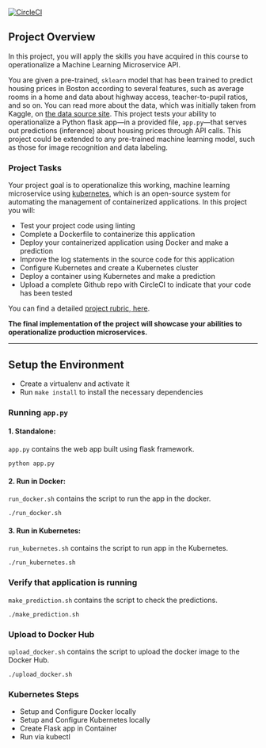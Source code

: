 [![CircleCI](https://circleci.com/gh/brsalinasc/udacityprojectc5.svg?style=svg)](https://circleci.com/gh/brsalinasc/udacityprojectc5)

## Project Overview

In this project, you will apply the skills you have acquired in this course to operationalize a Machine Learning Microservice API. 

You are given a pre-trained, `sklearn` model that has been trained to predict housing prices in Boston according to several features, such as average rooms in a home and data about highway access, teacher-to-pupil ratios, and so on. You can read more about the data, which was initially taken from Kaggle, on [the data source site](https://www.kaggle.com/c/boston-housing). This project tests your ability to operationalize a Python flask app—in a provided file, `app.py`—that serves out predictions (inference) about housing prices through API calls. This project could be extended to any pre-trained machine learning model, such as those for image recognition and data labeling.

### Project Tasks

Your project goal is to operationalize this working, machine learning microservice using [kubernetes](https://kubernetes.io/), which is an open-source system for automating the management of containerized applications. In this project you will:
* Test your project code using linting
* Complete a Dockerfile to containerize this application
* Deploy your containerized application using Docker and make a prediction
* Improve the log statements in the source code for this application
* Configure Kubernetes and create a Kubernetes cluster
* Deploy a container using Kubernetes and make a prediction
* Upload a complete Github repo with CircleCI to indicate that your code has been tested

You can find a detailed [project rubric, here](https://review.udacity.com/#!/rubrics/2576/view).

**The final implementation of the project will showcase your abilities to operationalize production microservices.**

---

## Setup the Environment

* Create a virtualenv and activate it
* Run `make install` to install the necessary dependencies

### Running `app.py`

#### 1. Standalone:
`app.py` contains the web app built using flask framework.

`python app.py`

#### 2. Run in Docker:  
`run_docker.sh` contains the script to run the app in the docker.

`./run_docker.sh`

#### 3. Run in Kubernetes: 
`run_kubernetes.sh` contains the script to run app in the Kubernetes.

`./run_kubernetes.sh`

### Verify that application is running
`make_prediction.sh` contains the script to check the predictions.

`./make_prediction.sh`

### Upload to Docker Hub
`upload_docker.sh` contains the script to upload the docker image to the Docker Hub.

`./upload_docker.sh`


### Kubernetes Steps

* Setup and Configure Docker locally
* Setup and Configure Kubernetes locally
* Create Flask app in Container
* Run via kubectl

